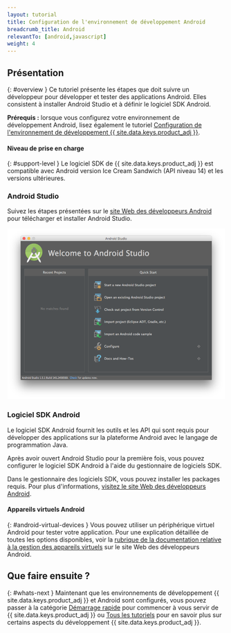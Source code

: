 ```yaml
---
layout: tutorial
title: Configuration de l'environnement de développement Android
breadcrumb_title: Android
relevantTo: [android,javascript]
weight: 4
---
```

<!-- NLS_CHARSET=UTF-8 -->
## Présentation
{: #overview }
Ce tutoriel présente les étapes que doit suivre un développeur pour développer et tester des applications Android. Elles consistent à installer Android Studio et à définir le logiciel SDK Android.

**Prérequis :** lorsque vous configurez votre environnement de développement Android, lisez également le tutoriel [Configuration de l'environnement de développement {{ site.data.keys.product_adj }}](../mobilefirst/).

#### Niveau de prise en charge
{: #support-level }
Le logiciel SDK de {{ site.data.keys.product_adj }} est compatible avec Android version Ice Cream Sandwich (API niveau 14) et les versions ultérieures.

### Android Studio
Suivez les étapes présentées sur le [site Web des développeurs Android](http://developer.android.com/develop/index.html) pour télécharger et installer Android Studio.

![Configuration du logiciel SDK Android](android-studio.png)

### Logiciel SDK Android
Le logiciel SDK Android fournit les outils et les API qui sont requis pour développer des applications sur la plateforme Android avec le langage de programmation Java.

Après avoir ouvert Android Studio pour la première fois, vous pouvez configurer le logiciel SDK Android à l'aide du gestionnaire de logiciels SDK.

Dans le gestionnaire des logiciels SDK, vous pouvez installer les packages requis. Pour plus d'informations, [visitez le site Web des développeurs Android](http://developer.android.com/sdk/index.html).

#### Appareils virtuels Android
{: #android-virtual-devices }
Vous pouvez utiliser un périphérique virtuel Android pour tester votre application. Pour une explication détaillée de toutes les options disponibles, voir la [rubrique de la documentation relative à la gestion des appareils virtuels](http://developer.android.com/tools/devices/index.html) sur le site Web des développeurs Android.

## Que faire ensuite ?
{: #whats-next }
Maintenant que les environnements de développement {{ site.data.keys.product_adj }} et Android sont configurés, vous pouvez passer à la catégorie [Démarrage rapide](../../../quick-start/android/) pour commencer à vous servir de {{ site.data.keys.product_adj }} ou [Tous les tutoriels](../../../all-tutorials) pour en savoir plus sur certains aspects du développement {{ site.data.keys.product_adj }}.
